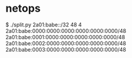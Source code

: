# netops
$ ./split.py 2a01:babe::/32 48 4
2a01:babe:0000:0000:0000:0000:0000:0000/48
2a01:babe:0001:0000:0000:0000:0000:0000/48
2a01:babe:0002:0000:0000:0000:0000:0000/48
2a01:babe:0003:0000:0000:0000:0000:0000/48
